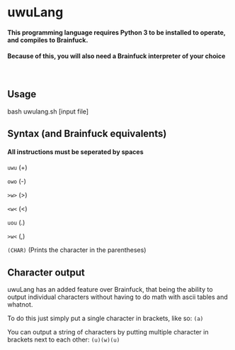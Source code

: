 # uwuLang
#### This programming language requires Python 3 to be installed to operate, and compiles to Brainfuck.
#### Because of this, you will also need a Brainfuck interpreter of your choice

</br>

## Usage
bash uwulang.sh [input file]

## Syntax (and Brainfuck equivalents)
#### All instructions must be seperated by spaces

`uwu` (+)

`owo` (-)

`>w>` (>)

`<w<` (<)

`uou` (.)

`>w<` (,)

`(CHAR)` (Prints the character in the parentheses)


## Character output
uwuLang has an added feature over Brainfuck, that being the ability to output individual characters without having to do math with ascii tables and whatnot.

To do this just simply put a single character in brackets, like so:
`(a)`

You can output a string of characters by putting multiple character in brackets next to each other:
`(u)(w)(u)`
